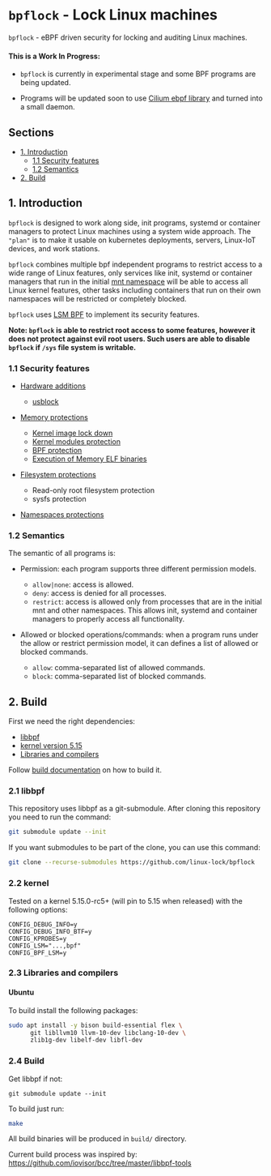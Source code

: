 # `bpflock` - Lock Linux machines

`bpflock` - eBPF driven security for locking and auditing Linux machines.

#### This is a Work In Progress:

* `bpflock` is currently in experimental stage and some BPF programs are being updated.

* Programs will be updated soon to use [Cilium ebpf library](https://github.com/cilium/ebpf/) and turned into a small daemon.

## Sections

* [1. Introduction](https://github.com/linux-lock/bpflock#1-introduction)
  - [1.1 Security features](https://github.com/linux-lock/bpflock#11-security-features)
  - [1.2 Semantics](https://github.com/linux-lock/bpflock#12-semantics)
* [2. Build](https://github.com/linux-lock/bpflock#2-build)


## 1. Introduction

`bpflock` is designed to work along side, init programs, systemd or container managers to protect Linux machines using a system wide approach. The `"plan"` is to make it usable on kubernetes deployments, servers, Linux-IoT devices, and work stations.

`bpflock` combines multiple bpf independent programs to restrict access to a wide range of Linux features, only services like init, systemd or container managers that run in the initial [mnt namespace](https://man7.org/linux/man-pages/man7/namespaces.7.html) will be able to access all Linux kernel features, other tasks including containers that run on their own namespaces will be
restricted or completely blocked.

`bpflock` uses [LSM BPF](https://www.kernel.org/doc/html/latest/bpf/bpf_lsm.html) to implement its security features.

**Note: `bpflock` is able to restrict root access to some features, however it does not protect against evil root users. Such users are able to disable `bpflock` if `/sys` file system is writable.**


### 1.1 Security features

* [Hardware additions](https://github.com/linux-lock/bpflock/tree/main/docs/hardware-additions.md)

  - [usblock](https://github.com/linux-lock/bpflock/tree/main/docs/hardware-additions.md#1-usb-additions-protection)

* [Memory protections](https://github.com/linux-lock/bpflock/tree/main/docs/memory-protections.md)

  - [Kernel image lock down](https://github.com/linux-lock/bpflock/tree/main/docs/memory-protections.md#1-kernel-image-lock-down)
  - [Kernel modules protection](https://github.com/linux-lock/bpflock/tree/main/docs/memory-protections.md#2-kernel-modules-protections)
  - [BPF protection](https://github.com/linux-lock/bpflock/tree/main/docs/memory-protections.md#3-bpf-protection)
  - [Execution of Memory ELF binaries](https://github.com/linux-lock/bpflock/tree/main/docs/memory-protections.md#4-execution-of-memory-elf-binaries)

* [Filesystem protections](https://github.com/linux-lock/bpflock/tree/main/docs/filesystem-protections.md)

  - Read-only root filesystem protection
  - sysfs protection

* [Namespaces protections](https://github.com/linux-lock/bpflock#34-namespaces-protections)

### 1.2 Semantics

The semantic of all programs is:

* Permission: each program supports three different permission models.
  - `allow|none`: access is allowed.
  - `deny`: access is denied for all processes.
  - `restrict`: access is allowed only from processes that are in the initial mnt and other namespaces. This allows init, systemd and container managers to properly access all functionality.


* Allowed or blocked operations/commands:
  when a program runs under the allow or restrict permission model, it can defines a list of allowed or blocked commands.
  - `allow`: comma-separated list of allowed commands.
  - `block`: comma-separated list of blocked commands.


## 2. Build

First we need the right dependencies:

* [libbpf](https://github.com/linux-lock/bpflock#21-libbpf)
* [kernel version 5.15](https://github.com/linux-lock/bpflock#22-kernel)
* [Libraries and compilers](https://github.com/linux-lock/bpflock#23-libraries-and-compilers)

Follow [build documentation](https://github.com/linux-lock/bpflock#4.4-build) on how to build it.


### 2.1 libbpf

This repository uses libbpf as a git-submodule. After cloning this repository you need to run the command:

```bash
git submodule update --init
```

If you want submodules to be part of the clone, you can use this command:

```bash
git clone --recurse-submodules https://github.com/linux-lock/bpflock
```

### 2.2 kernel

Tested on a kernel 5.15.0-rc5+ (will pin to 5.15 when released) with the following options:

```code
CONFIG_DEBUG_INFO=y
CONFIG_DEBUG_INFO_BTF=y
CONFIG_KPROBES=y
CONFIG_LSM="...,bpf"
CONFIG_BPF_LSM=y
```

### 2.3 Libraries and compilers

#### Ubuntu

To build install the following packages:
  ```bash
  sudo apt install -y bison build-essential flex \
        git libllvm10 llvm-10-dev libclang-10-dev \
        zlib1g-dev libelf-dev libfl-dev
  ```

### 2.4 Build

Get libbpf if not:
```
git submodule update --init
```

To build just run:
```bash
make
```

All build binaries will be produced in `build/` directory.

Current build process was inspired by: https://github.com/iovisor/bcc/tree/master/libbpf-tools
